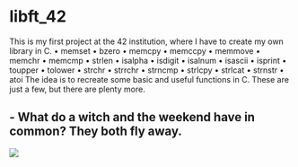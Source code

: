 # libft_42
This is my first project at the 42 institution, where I have to create my own library in C.
• memset
• bzero
• memcpy
• memccpy
• memmove
• memchr
• memcmp
• strlen
• isalpha
• isdigit
• isalnum
• isascii
• isprint
• toupper
• tolower
• strchr
• strrchr
• strncmp
• strlcpy
• strlcat
• strnstr
• atoi
The idea is to recreate some basic and useful functions in C. These are just a few, but there are plenty more.
## - What do a witch and the weekend have in common? They both fly away.
![](https://static.wikia.nocookie.net/wikia-spooky-month/images/0/0a/It%27s_spooky_month_Thumbnail.png/revision/latest?cb=20211202224428&path-prefix=es)
